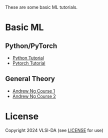 These are some basic ML tutorials.

# Basic ML

## Python/PyTorch
* [Python Tutorial](https://www.learnpython.org/)
* [Pytorch Tutorial](https://pytorch.org/tutorials/beginner/basics/intro.html)

## General Theory
* [Andrew Ng Course 1](https://www.youtube.com/playlist?list=PLkDaE6sCZn6FNC6YRfRQc_FbeQrF8BwGI)
* [Andrew Ng Course 2](https://www.youtube.com/playlist?list=PLkDaE6sCZn6Hn0vK8co82zjQtt3T2Nkqc)


# License

Copyright 2024 VLSI-DA (see [LICENSE](LICENSE) for use)
